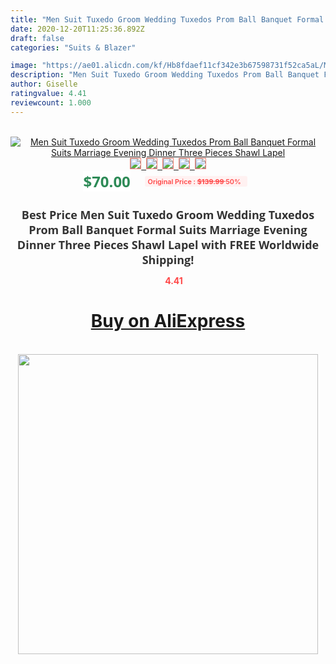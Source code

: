 ```yaml
---
title: "Men Suit Tuxedo Groom Wedding Tuxedos Prom Ball Banquet Formal Suits Marriage Evening Dinner Three Pieces Shawl Lapel"
date: 2020-12-20T11:25:36.892Z
draft: false
categories: "Suits & Blazer"

image: "https://ae01.alicdn.com/kf/Hb8fdaef11cf342e3b67598731f52ca5aL/Men-Suit-Tuxedo-Groom-Wedding-Tuxedos-Prom-Ball-Banquet-Formal-Suits-Marriage-Evening-Dinner-Three-Pieces.jpg"
description: "Men Suit Tuxedo Groom Wedding Tuxedos Prom Ball Banquet Formal Suits Marriage Evening Dinner Three Pieces Shawl Lapel"
author: Giselle
ratingvalue: 4.41
reviewcount: 1.000
---
```

<br>
<div style="text-align: center;">
<a href="https://s.click.aliexpress.com/e/_A5969R" target="_blank" rel="nofollow noopener noreferrer"><img alt="Men Suit Tuxedo Groom Wedding Tuxedos Prom Ball Banquet Formal Suits Marriage Evening Dinner Three Pieces Shawl Lapel" class="magnifier-image" src="https://ae01.alicdn.com/kf/Hb8fdaef11cf342e3b67598731f52ca5aL/Men-Suit-Tuxedo-Groom-Wedding-Tuxedos-Prom-Ball-Banquet-Formal-Suits-Marriage-Evening-Dinner-Three-Pieces.jpg_640x640.jpg">
<br>
<img style="border:1px solid salmon" src="https://ae01.alicdn.com/kf/Hb8fdaef11cf342e3b67598731f52ca5aL/Men-Suit-Tuxedo-Groom-Wedding-Tuxedos-Prom-Ball-Banquet-Formal-Suits-Marriage-Evening-Dinner-Three-Pieces.jpg_120x120.jpg">&nbsp;&nbsp;<img style="border:1px solid salmon" src="https://ae01.alicdn.com/kf/H3cfaf411ecf1431daf6cea5755f9a1feR/Men-Suit-Tuxedo-Groom-Wedding-Tuxedos-Prom-Ball-Banquet-Formal-Suits-Marriage-Evening-Dinner-Three-Pieces.jpg_120x120.jpg">&nbsp;&nbsp;<img style="border:1px solid salmon" src="https://ae01.alicdn.com/kf/He63778f9aab248d5aad621850a152704o/Men-Suit-Tuxedo-Groom-Wedding-Tuxedos-Prom-Ball-Banquet-Formal-Suits-Marriage-Evening-Dinner-Three-Pieces.jpg_120x120.jpg">&nbsp;&nbsp;<img style="border:1px solid salmon" src="https://ae01.alicdn.com/kf/Hdddaecb231c747669e223571508d2c35l/Men-Suit-Tuxedo-Groom-Wedding-Tuxedos-Prom-Ball-Banquet-Formal-Suits-Marriage-Evening-Dinner-Three-Pieces.jpg_120x120.jpg">&nbsp;&nbsp;<img style="border:1px solid salmon" src="https://ae01.alicdn.com/kf/H95c7b1322c58414689648dc44a24d848o/Men-Suit-Tuxedo-Groom-Wedding-Tuxedos-Prom-Ball-Banquet-Formal-Suits-Marriage-Evening-Dinner-Three-Pieces.jpg_120x120.jpg"></a></div><br0>
<div style="text-align: center;"><span style="background-color: white; border: 0px; box-sizing: border-box; color: seagreen; display: inline-block; font-family: &quot;open sans&quot; , &quot;arial&quot; , &quot;helvetica&quot; , sans-serif , &quot;heiti&quot;; font-size: 24px; font-stretch: inherit; font-weight: 700; line-height: inherit; margin: 0px 10px 0px 0px; padding: 0px; vertical-align: middle;">$70.00 </span>
<span style="background: rgb(255 , 241 , 241); border-radius: 3px; border: 0px; box-sizing: border-box; color: #ff4747; display: inline-block; font-family: inherit; font-size: 12px; font-stretch: inherit; font-style: inherit; font-variant: inherit; font-weight: 600; line-height: inherit; margin: 0px; padding: 2px 5px; transform: scale(0.9); vertical-align: middle;">Original Price : <b style="text-decoration: line-through;">$139.99 </b> 50%&nbsp;&nbsp;</span></div>
<h1 style="color: #333333; display: inline-block; font-family: &quot;open sans&quot; , &quot;arial&quot; , &quot;helvetica&quot; , sans-serif , &quot;heiti&quot;; font-size: 18px; font-stretch: inherit; font-weight: 700; text-align: center;">Best Price Men Suit Tuxedo Groom Wedding Tuxedos Prom Ball Banquet Formal Suits Marriage Evening Dinner Three Pieces Shawl Lapel with FREE Worldwide Shipping!</h1>
<div style="color: #ff4747; text-align: center;">
<img src="https://4.bp.blogspot.com/-M0ZcTcb-5uY/XleCXlxnR4I/AAAAAAAAAEc/OrjgMkXV1oMQFaCRZj5HQwOCBcu3w1FegCPcBGAYYCw/s1600/star.png" style="height: 15px;">&nbsp;<b>4.41</b></div>
<div class="button_cont" align="center"><a class="buynow_a" href="https://s.click.aliexpress.com/e/_A5969R" target="_blank" rel="nofollow noopener noreferrer"><H1>Buy on AliExpress</H1></a></div><br>
<div class="separator" style="clear: both; text-align: center;">
<img src="https://lh3.googleusercontent.com/-pTy5HemUv9M/XlePHvY0dAI/AAAAAAAAAE4/0nX5iRUoIWY8eMW9Dpxeirr157OZliDIgCLcBGAsYHQ/s1600/badge.gif" width="480">
</div>
